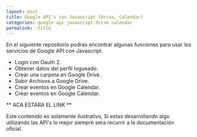 ```yaml
---
layout: post
title: Google API's con Javascript (Drive, Calendar)
categories: google api javascript drive calendar
permalink: :title
---
```




En el siguiente repositorio podras encontrar algunas funciones para usar los servicios de Google API con Javascript.


*	Login con Oauth 2.
*	Obtener datos del perfil logueado.
*	Crear una carpeta en Google Drive.
*	Subir Archivos a Google Drive.
*	Crear eventos en Google Calendar.
*	Crear eventos en Google Calendar.


** ACA ESTARA EL LINK **

Este contenido es solamente ilustrativo, Si estas desarrollando algo utilizando las API's lo mejor siempre sera recurrir a la documentación oficial.